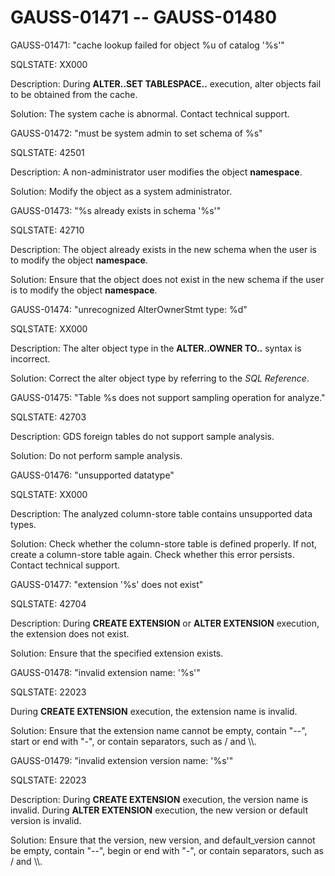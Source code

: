 # GAUSS-01471 -- GAUSS-01480<a name="EN-US_TOPIC_0302073641"></a>

GAUSS-01471: "cache lookup failed for object %u of catalog '%s'"

SQLSTATE: XX000

Description: During  **ALTER..SET TABLESPACE..**  execution, alter objects fail to be obtained from the cache.

Solution: The system cache is abnormal. Contact technical support.

GAUSS-01472: "must be system admin to set schema of %s"

SQLSTATE: 42501

Description: A non-administrator user modifies the object  **namespace**.

Solution: Modify the object as a system administrator.

GAUSS-01473: "%s already exists in schema '%s'"

SQLSTATE: 42710

Description: The object already exists in the new schema when the user is to modify the object  **namespace**.

Solution: Ensure that the object does not exist in the new schema if the user is to modify the object  **namespace**.

GAUSS-01474: "unrecognized AlterOwnerStmt type: %d"

SQLSTATE: XX000

Description: The alter object type in the  **ALTER..OWNER TO..**  syntax is incorrect.

Solution: Correct the alter object type by referring to the  _SQL Reference_.

GAUSS-01475: "Table %s does not support sampling operation for analyze."

SQLSTATE: 42703

Description: GDS foreign tables do not support sample analysis.

Solution: Do not perform sample analysis.

GAUSS-01476: "unsupported datatype"

SQLSTATE: XX000

Description: The analyzed column-store table contains unsupported data types.

Solution: Check whether the column-store table is defined properly. If not, create a column-store table again. Check whether this error persists. Contact technical support.

GAUSS-01477: "extension '%s' does not exist"

SQLSTATE: 42704

Description: During  **CREATE EXTENSION**  or  **ALTER EXTENSION**  execution, the extension does not exist.

Solution: Ensure that the specified extension exists.

GAUSS-01478: "invalid extension name: '%s'"

SQLSTATE: 22023

During  **CREATE EXTENSION**  execution, the extension name is invalid.

Solution: Ensure that the extension name cannot be empty, contain "--", start or end with "-", or contain separators, such as / and \\\\.

GAUSS-01479: "invalid extension version name: '%s'"

SQLSTATE: 22023

Description: During  **CREATE EXTENSION**  execution, the version name is invalid. During  **ALTER EXTENSION**  execution, the new version or default version is invalid.

Solution: Ensure that the version, new version, and default\_version cannot be empty, contain "--", begin or end with "-", or contain separators, such as / and \\\\.

